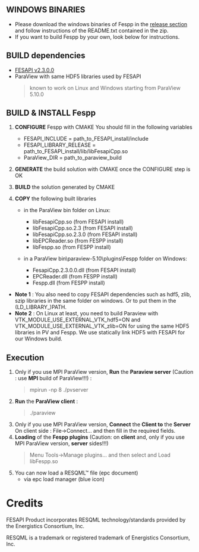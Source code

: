 ## WINDOWS BINARIES
- Please download the windows binaries of Fespp in the [release section](https://github.com/F2I-Consulting/fespp/releases) and follow instructions of the README.txt contained in the zip.
- If you want to build Fespp by your own, look below for instructions.

## BUILD dependencies
- [FESAPI v2.3.0.0](https://github.com/F2I-Consulting/fesapi/releases/tag/v2.3.0.0)
- ParaView with same HDF5 libraries used by FESAPI
	 > known to work on Linux and Windows starting from ParaView 5.10.0

## BUILD & INSTALL Fespp
1. **CONFIGURE** Fespp with CMAKE
You should fill in the following variables
   * FESAPI_INCLUDE = path_to_FESAPI_install/include
   * FESAPI_LIBRARY_RELEASE = path_to_FESAPI_install/lib/libFesapiCpp.so
   * ParaView_DIR = path_to_paraview_build
2. **GENERATE** the build solution with CMAKE once the CONFIGURE step is OK
3. **BUILD** the solution generated by CMAKE
4. **COPY** the following built libraries
 
	- in the ParaView bin folder on Linux:
	   - libFesapiCpp.so (from FESAPI install)
	   - libFesapiCpp.so.2.3 (from FESAPI install)
	   - libFesapiCpp.so.2.3.0 (from FESAPI install)
	   - libEPCReader.so (from FESPP install)
	   - libFespp.so (from FESPP install)
   
	- in a ParaView bin\paraview-5.10\plugins\Fespp folder on Windows:
	   - FesapiCpp.2.3.0.0.dll (from FESAPI install)
	   - EPCReader.dll (from FESPP install)
	   - Fespp.dll (from FESPP install)

- **Note 1** : You also need to copy FESAPI dependencies such as hdf5, zlib, szip libraries in the same folder on windows. Or to put them in the (LD_LIBRARY_)PATH.
- **Note 2** : On Linux at least, you need to build Paraview with VTK_MODULE_USE_EXTERNAL_VTK_hdf5=ON and VTK_MODULE_USE_EXTERNAL_VTK_zlib=ON for using the same HDF5 libraries in PV and Fespp. We use statically link HDF5 with FESAPI for our Windows build.

## Execution
1. Only if you use MPI ParaView version, **Run** the **Paraview server** (Caution : use **MPI** build of ParaView!!!) : 
	> mpirun -np 8 ./pvserver
2. **Run** the **ParaView client** : 
	> ./paraview
3. Only if you use MPI ParaView version, **Connect** the **Client to** the **Server**
On client side : File->Connect...  and then fill in the required fields.
4. **Loading** of the **Fespp plugins** (Caution: on **client** and, only if you use MPI ParaView version, **server** sides!!!)
	> Menu Tools->Manage plugins...
	> and then select and Load libFespp.so
5. You can now load a RESQML™ file (epc document)
	- via epc load manager (blue icon)

# Credits
FESAPI Product incorporates RESQML technology/standards provided by the Energistics Consortium, Inc.

RESQML is a trademark or registered trademark of Energistics Consortium, Inc.
